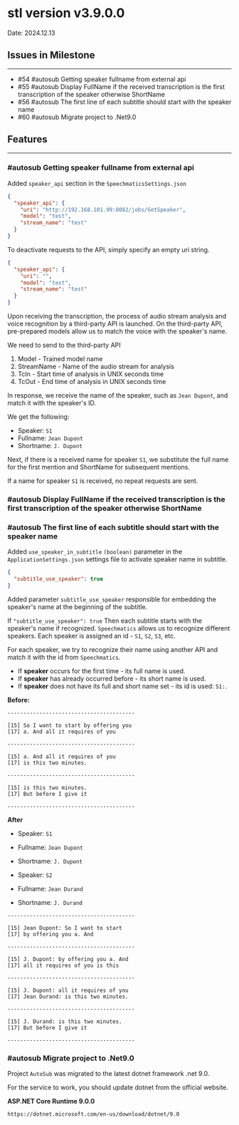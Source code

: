 # stl version v3.9.0.0
Date: 2024.12.13

## Issues in Milestone

---

- #54 #autosub Getting speaker fullname from external api
- #55 #autosub Display FullName if the received transcription is the first transcription of the speaker otherwise ShortName
- #56 #autosub The first line of each subtitle should start with the speaker name
- #60 #autosub Migrate project to .Net9.0

## Features

---

### #autosub Getting speaker fullname from external api

Added `speaker_api` section in the `SpeechmaticsSettings.json`

```json
{
  "speaker_api": {
    "uri": "http://192.168.101.99:8082/jobs/GetSpeaker",
    "model": "test",
    "stream_name": "test"
  }
}
```

To deactivate requests to the API, simply specify an empty uri string.

```json
{
  "speaker_api": {
    "uri": "",
    "model": "test",
    "stream_name": "test"
  }
}
```

Upon receiving the transcription, the process of audio stream analysis and voice recognition by a third-party API is launched. On the third-party API, pre-prepared models allow us to match the voice with the speaker's name.

We need to send to the third-party API

1. Model - Trained model name
2. StreamName - Name of the audio stream for analysis
3. TcIn - Start time of analysis in UNIX seconds time
4. TcOut - End time of analysis in UNIX seconds time

In response, we receive the name of the speaker, such as `Jean Dupont`, and match it with the speaker's ID.

We get the following:

- Speaker: `S1`
- Fullname: `Jean Dupont`
- Shortname: `J. Dupont`

Next, if there is a received name for speaker `S1`, we substitute the full name for the first mention and ShortName for subsequent mentions.

If a name for speaker `S1` is received, no repeat requests are sent.


### #autosub Display FullName if the received transcription is the first transcription of the speaker otherwise ShortName


### #autosub The first line of each subtitle should start with the speaker name

Added `use_speaker_in_subtitle` `(boolean)` parameter in the `ApplicationSettings.json` settings file to activate speaker name in subtitle.

```json
{
  "subtitle_use_speaker": true
}
```

Added parameter `subtitle_use_speaker` responsible for embedding the speaker's name at the beginning of the subtitle.

If `"subtitle_use_speaker": true` Then each subtitle starts with the speaker's name if recognized. `Speechmatics` allows us to recognize different speakers. Each speaker is assigned an id - `S1`, `S2`, `S3`, etc.

For each speaker, we try to recognize their name using another API and match it with the id from `Speechmatics`.

- If **speaker** occurs for the first time - its full name is used.
- If **speaker** has already occurred before - its short name is used.
- If **speaker** does not have its full and short name set - its id is used: `S1:`.

**Before:**

```
----------------------------------------

[15] So I want to start by offering you
[17] a. And all it requires of you

----------------------------------------

[15] a. And all it requires of you
[17] is this two minutes.

----------------------------------------

[15] is this two minutes.
[17] But before I give it

----------------------------------------
```

**After**

- Speaker: `S1`
- Fullname: `Jean Dupont`
- Shortname: `J. Dupont`

- Speaker: `S2`
- Fullname: `Jean Durand`
- Shortname: `J. Durand`

```
----------------------------------------

[15] Jean Dupont: So I want to start
[17] by offering you a. And

----------------------------------------

[15] J. Dupont: by offering you a. And
[17] all it requires of you is this

----------------------------------------

[15] J. Dupont: all it requires of you
[17] Jean Durand: is this two minutes.

----------------------------------------

[15] J. Durand: is this two minutes.
[17] But before I give it

----------------------------------------
```


### #autosub Migrate project to .Net9.0

Project `AutoSub` was migrated to the latest dotnet framework .net 9.0.

For the service to work, you should update dotnet from the official website.

**ASP.NET Core Runtime 9.0.0**

```
https://dotnet.microsoft.com/en-us/download/dotnet/9.0
```



